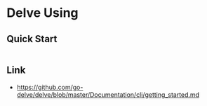 Delve Using
===

## Quick Start

```bash
```

## Link
- https://github.com/go-delve/delve/blob/master/Documentation/cli/getting_started.md